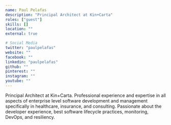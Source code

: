 ```yaml
---
name: Paul Pelafas
description: "Principal Architect at Kin+Carta"
roles: ["guest"]
skills: []
location: ""
external: true

# Social Media
twitter: "paulpelafas"
website: ""
facebook: ""
linkedin: "paulpelafas"
github: ""
pinterest: ""
instagram: ""
youtube: ""
---
```


Principal Architect at Kin+Carta. Professional experience and expertise in all aspects of enterprise level software development and management specifically in healthcare, insurance, and consulting. Passionate about the developer experience, best software lifecycle practices, monitoring, DevOps, and resiliency.  